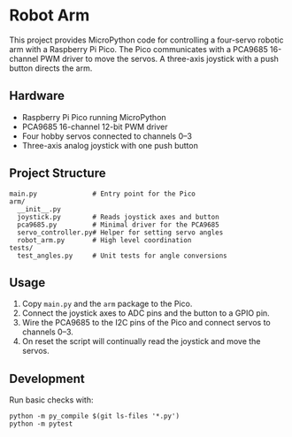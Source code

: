 # Robot Arm

This project provides MicroPython code for controlling a four-servo robotic arm with a Raspberry Pi Pico. The Pico communicates with a PCA9685 16-channel PWM driver to move the servos. A three-axis joystick with a push button directs the arm.

## Hardware

- Raspberry Pi Pico running MicroPython
- PCA9685 16-channel 12-bit PWM driver
- Four hobby servos connected to channels 0–3
- Three-axis analog joystick with one push button

## Project Structure

```
main.py              # Entry point for the Pico
arm/
  __init__.py
  joystick.py        # Reads joystick axes and button
  pca9685.py         # Minimal driver for the PCA9685
  servo_controller.py# Helper for setting servo angles
  robot_arm.py       # High level coordination
tests/
  test_angles.py     # Unit tests for angle conversions
```

## Usage

1. Copy `main.py` and the `arm` package to the Pico.
2. Connect the joystick axes to ADC pins and the button to a GPIO pin.
3. Wire the PCA9685 to the I2C pins of the Pico and connect servos to channels 0–3.
4. On reset the script will continually read the joystick and move the servos.

## Development

Run basic checks with:

```
python -m py_compile $(git ls-files '*.py')
python -m pytest
```

